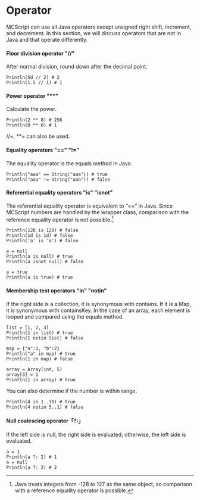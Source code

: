 # Operator
MCScript can use all Java operators except unsigned right shift, increment, and decrement. In this section, we will discuss operators that are not in Java and that operate differently.
#### Floor division operator "//"
After normal division, round down after the decimal point.
```
Println(5d // 2) # 2
Println(1.5 // 1) # 1
```
#### Power operator "**"
Calculate the power.
```
Println(2 ** 8) # 256
Println(0 ** 0) # 1
```
//=, **= can also be used.
#### Equality operators "==" "!="
The equality operator is the equals method in Java.
```
Println("aaa" == String("aaa")) # true
Println("aaa" != String("aaa")) # false
```
#### Referential equality operators "is" "isnot"
The referential equality operator is equivalent to “==” in Java.
Since MCScript numbers are handled by the wrapper class, comparison with the reference equality operator is not possible.[^1]
```
Println(128 is 128) # false
Println(1d is 1d) # false
Println('a' is 'a') # false

a = null
Println(a is null) # true
Println(a isnot null) # false

a = true
Println(a is true) # true
```
#### Membership test operators "in" "notin"
If the right side is a collection, it is synonymous with contains. If it is a Map, it is synonymous with containsKey. In the case of an array, each element is looped and compared using the equals method.
```
list = [1, 2, 3]
Println(1 in list) # true
Println(1 notin list) # false

map = {"a":1, "b":2}
Println("a" in map) # true
Println(1 in map) # false

array = Array(int, 5)
array[3] = 1
Println(1 in array) # true
```
You can also determine if the number is within range.
```
Println(4 in 1..10) # true
Println(4 notin 5..1) # false
```
#### Null coalescing operator「?:」
If the left side is null, the right side is evaluated; otherwise, the left side is evaluated.
```
a = 1
Println(a ?: 2) # 1
a = null
Println(a ?: 2) # 2
```

[^1]: Java treats integers from -128 to 127 as the same object, so comparison with a reference equality operator is possible.